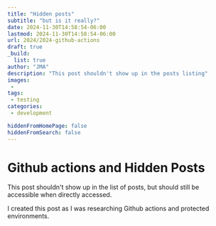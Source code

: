 ```yaml
---
title: "Hidden posts"
subtitle: "but is it really?"
date: 2024-11-30T14:58:54-06:00
lastmod: 2024-11-30T14:58:54-06:00
url: 2024/2024-github-actions
draft: true
_build:
  list: true
author: "JMA"
description: "This post shouldn't show up in the posts listing"
images:
 -
tags:
 - testing
categories:
 - development

hiddenFromHomePage: false
hiddenFromSearch: false
---
```


# Github actions and Hidden Posts

This post shouldn't show up in the list of posts, but should still be accessible when directly accessed.

<!--more-->

I created this post as I was researching Github actions and protected environments.
